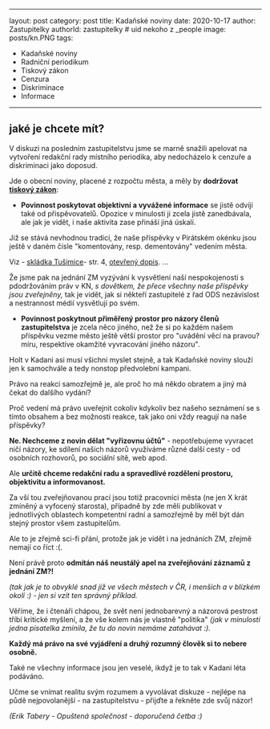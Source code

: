 ---
layout: post
category: post
title: Kadaňské noviny
date: 2020-10-17
author: Zastupitelky
authorId: zastupitelky    # uid nekoho z _people
image: posts/kn.PNG
tags:
  - Kadaňské noviny
  - Radniční periodikum
  - Tiskový zákon
  - Cenzura
  - Diskriminace
  - Informace
  
  ---



## jaké je chcete mít?

V diskuzi na posledním zastupitelstvu jsme se marně snažili apelovat na vytvoření redakční rady místního periodika, aby nedocházelo 
k cenzuře a diskriminaci jako doposud.

Jde o obecní noviny, placené z rozpočtu města, a měly by **dodržovat [tiskový zákon](https://www.zakonyprolidi.cz/cs/2000-46)**:

- **Povinnost poskytovat objektivní a vyvážené informace** se jistě odvíjí také od přispěvovatelů. 
Opozice v minulosti ji zcela jistě zanedbávala, ale jak je vidět, i naše aktivita zase přináší jiná úskalí.

Již se stává nevhodnou tradicí, že naše příspěvky v Pirátském okénku jsou ještě v daném čísle "komentovány, resp. dementovány" vedením města.

Viz - [skládka Tušimice](http://www.kadanskenoviny.cz/files/KN-2020_17_web.pdf)- str. 4, [otevřený dopis](https://kadan.pirati.cz/aktuality/odpoved.html). ...

Že jsme pak na jednání ZM vyzýváni k vysvětlení naší nespokojenosti s pdodržováním práv v KN, *s dovětkem, že přece všechny naše příspěvky jsou zveřejněny,* tak 
je vidět, jak si někteří zastupitelé z řad ODS nezávislost a nestrannost médií vysvětlují po svém. 

- **Povinnost poskytnout přiměřený prostor pro názory členů zastupitelstva** je zcela něco jiného, než že si po každém našem příspěvku vezme město ještě větší prostor pro "uvádění věcí na pravou? míru, respektive okamžité vyvracování jiného názoru".

Holt v Kadani asi musí všichni myslet stejně, a tak Kadaňské noviny slouží jen k samochvále a tedy nonstop předvolební kampani.


Právo na reakci samozřejmě je, ale proč ho má někdo obratem a jiný má čekat do dalšího vydání?

Proč vedení má právo uveřejnit cokoliv kdykoliv bez našeho seznámení se s tímto obsahem a bez možnosti reakce, tak jako oni vždy reagují na naše příspěvky?


**Ne. Nechceme z novin dělat "vyřizovnu účtů"** - nepotřebujeme vyvracet ničí názory, ke sdílení našich názorů využíváme různé další cesty - od osobních rozhovorů, po sociální sítě, web apod.

Ale **určitě chceme redakční radu a spravedlivé rozdělení  prostoru, objektivitu a informovanost.**

Za vší tou zveřejňovanou prací jsou totiž pracovníci města (ne jen X krát zmíněný a vyfocený starosta), případně by zde měli publikovat v jednotlivých oblastech kompetentní radní a samozřejmě by měl být dán stejný prostor všem zastupitelům. 

Ale to je zřejmě sci-fi přání, protože jak je vidět i na jednáních ZM, zřejmě nemají co říct :(.


Není právě proto **odmítán náš neustálý apel na zveřejňování záznamů z jednání ZM?!** 

*(tak jak je to obvyklé snad již ve všech městech v ČR, i menších a v blízkém okolí :) - jen si vzít ten správný příklad.*


Věříme, že i čtenáři chápou, že svět není jednobarevný a názorová pestrost tříbí kritické myšlení, a že vše kolem nás je vlastně "politika" 
*(jak v minulosti jedna pisatelka zmínila, že tu do novin nemáme zatahávat :).*

**Každý má právo na své vyjádření a druhý rozumný člověk si to nebere osobně.**

Také ne všechny informace jsou jen veselé, ikdyž je to tak v Kadani léta podáváno. 

Učme se vnímat realitu svým rozumem a vyvolávat diskuze - nejlépe na půdě nejpovolanější - na zastupitelstvu - přijďte a řekněte zde svůj názor!

*(Erik Tabery - Opuštená společnost - doporučená četba :)*


